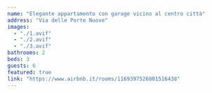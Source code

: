 ```yaml
---
name: "Elegante appartamento con garage vicino al centro città"
address: "Via delle Porte Nuove"
images:
  - "./1.avif"
  - "./2.avif"
  - "./3.avif"
bathrooms: 2
beds: 3
guests: 6
featured: true
link: "https://www.airbnb.it/rooms/1169397526801516438"
---
```

